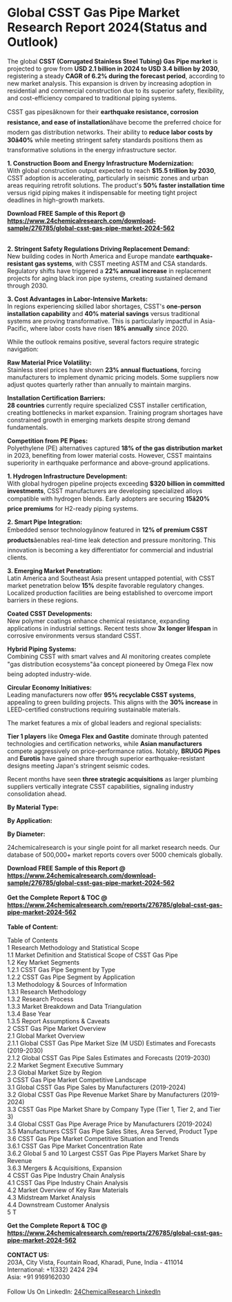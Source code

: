 <h1>Global CSST Gas Pipe Market Research Report 2024(Status and Outlook)</h1><p>The global <strong>CSST (Corrugated Stainless Steel Tubing) Gas Pipe market</strong> is projected to grow from <strong>USD 2.1 billion in 2024 to USD 3.4 billion by 2030</strong>, registering a steady <strong>CAGR of 6.2% during the forecast period</strong>, according to new market analysis. This expansion is driven by increasing adoption in residential and commercial construction due to its superior safety, flexibility, and cost-efficiency compared to traditional piping systems.</p><p>CSST gas pipesâknown for their <strong>earthquake resistance, corrosion resistance, and ease of installation</strong>âhave become the preferred choice for modern gas distribution networks. Their ability to <strong>reduce labor costs by 30â40%</strong> while meeting stringent safety standards positions them as transformative solutions in the energy infrastructure sector.</p><p><strong>1. Construction Boom and Energy Infrastructure Modernization:</strong><br>
With global construction output expected to reach <strong>$15.5 trillion by 2030</strong>, CSST adoption is accelerating, particularly in seismic zones and urban areas requiring retrofit solutions. The product's <strong>50% faster installation time</strong> versus rigid piping makes it indispensable for meeting tight project deadlines in high-growth markets.</p><div><b>Download FREE Sample of this Report @ 
            <a href="https://www.24chemicalresearch.com/download-sample/276785/global-csst-gas-pipe-market-2024-562">
            https://www.24chemicalresearch.com/download-sample/276785/global-csst-gas-pipe-market-2024-562</a></b></div><br><p><strong>2. Stringent Safety Regulations Driving Replacement Demand:</strong><br>
New building codes in North America and Europe mandate <strong>earthquake-resistant gas systems</strong>, with CSST meeting ASTM and CSA standards. Regulatory shifts have triggered a <strong>22% annual increase</strong> in replacement projects for aging black iron pipe systems, creating sustained demand through 2030.</p><p><strong>3. Cost Advantages in Labor-Intensive Markets:</strong><br>
In regions experiencing skilled labor shortages, CSST's <strong>one-person installation capability</strong> and <strong>40% material savings</strong> versus traditional systems are proving transformative. This is particularly impactful in Asia-Pacific, where labor costs have risen <strong>18% annually</strong> since 2020.</p><p>While the outlook remains positive, several factors require strategic navigation:</p><p><strong>Raw Material Price Volatility:</strong><br>
    Stainless steel prices have shown <strong>23% annual fluctuations</strong>, forcing manufacturers to implement dynamic pricing models. Some suppliers now adjust quotes quarterly rather than annually to maintain margins.</p><p><strong>Installation Certification Barriers:</strong><br>
    <strong>28 countries</strong> currently require specialized CSST installer certification, creating bottlenecks in market expansion. Training program shortages have constrained growth in emerging markets despite strong demand fundamentals.</p><p><strong>Competition from PE Pipes:</strong><br>
    Polyethylene (PE) alternatives captured <strong>18% of the gas distribution market</strong> in 2023, benefiting from lower material costs. However, CSST maintains superiority in earthquake performance and above-ground applications.</p><p><strong>1. Hydrogen Infrastructure Development:</strong><br>
With global hydrogen pipeline projects exceeding <strong>$320 billion in committed investments</strong>, CSST manufacturers are developing specialized alloys compatible with hydrogen blends. Early adopters are securing <strong>15â20% price premiums</strong> for H2-ready piping systems.</p><p><strong>2. Smart Pipe Integration:</strong><br>
Embedded sensor technologyânow featured in <strong>12% of premium CSST products</strong>âenables real-time leak detection and pressure monitoring. This innovation is becoming a key differentiator for commercial and industrial clients.</p><p><strong>3. Emerging Market Penetration:</strong><br>
Latin America and Southeast Asia present untapped potential, with CSST market penetration below <strong>15%</strong> despite favorable regulatory changes. Localized production facilities are being established to overcome import barriers in these regions.</p><p><strong>Coated CSST Developments:</strong><br>
    New polymer coatings enhance chemical resistance, expanding applications in industrial settings. Recent tests show <strong>3x longer lifespan</strong> in corrosive environments versus standard CSST.</p><p><strong>Hybrid Piping Systems:</strong><br>
    Combining CSST with smart valves and AI monitoring creates complete "gas distribution ecosystems"âa concept pioneered by Omega Flex now being adopted industry-wide.</p><p><strong>Circular Economy Initiatives:</strong><br>
    Leading manufacturers now offer <strong>95% recyclable CSST systems</strong>, appealing to green building projects. This aligns with the <strong>30% increase</strong> in LEED-certified constructions requiring sustainable materials.</p><p>The market features a mix of global leaders and regional specialists:</p><p><strong>Tier 1 players</strong> like <strong>Omega Flex and Gastite</strong> dominate through patented technologies and certification networks, while <strong>Asian manufacturers</strong> compete aggressively on price-performance ratios. Notably, <strong>BRUGG Pipes</strong> and <strong>Eurotis</strong> have gained share through superior earthquake-resistant designs meeting Japan's stringent seismic codes.</p><p>Recent months have seen <strong>three strategic acquisitions</strong> as larger plumbing suppliers vertically integrate CSST capabilities, signaling industry consolidation ahead.</p><p><strong>By Material Type:</strong></p><p><strong>By Application:</strong></p><p><strong>By Diameter:</strong></p><p>24chemicalresearch is your single point for all market research needs. Our database of 500,000+ market reports covers over 5000 chemicals globally.</p><div><b>Download FREE Sample of this Report @ 
            <a href="https://www.24chemicalresearch.com/download-sample/276785/global-csst-gas-pipe-market-2024-562">
            https://www.24chemicalresearch.com/download-sample/276785/global-csst-gas-pipe-market-2024-562</a></b></div><br><div><b>Get the Complete Report & TOC @ 
            <a href="https://www.24chemicalresearch.com/reports/276785/global-csst-gas-pipe-market-2024-562">
            https://www.24chemicalresearch.com/reports/276785/global-csst-gas-pipe-market-2024-562</a></b></div><br>
            <b>Table of Content:</b><p>Table of Contents<br />
1 Research Methodology and Statistical Scope<br />
1.1 Market Definition and Statistical Scope of CSST Gas Pipe<br />
1.2 Key Market Segments<br />
1.2.1 CSST Gas Pipe Segment by Type<br />
1.2.2 CSST Gas Pipe Segment by Application<br />
1.3 Methodology & Sources of Information<br />
1.3.1 Research Methodology<br />
1.3.2 Research Process<br />
1.3.3 Market Breakdown and Data Triangulation<br />
1.3.4 Base Year<br />
1.3.5 Report Assumptions & Caveats<br />
2 CSST Gas Pipe Market Overview<br />
2.1 Global Market Overview<br />
2.1.1 Global CSST Gas Pipe Market Size (M USD) Estimates and Forecasts (2019-2030)<br />
2.1.2 Global CSST Gas Pipe Sales Estimates and Forecasts (2019-2030)<br />
2.2 Market Segment Executive Summary<br />
2.3 Global Market Size by Region<br />
3 CSST Gas Pipe Market Competitive Landscape<br />
3.1 Global CSST Gas Pipe Sales by Manufacturers (2019-2024)<br />
3.2 Global CSST Gas Pipe Revenue Market Share by Manufacturers (2019-2024)<br />
3.3 CSST Gas Pipe Market Share by Company Type (Tier 1, Tier 2, and Tier 3)<br />
3.4 Global CSST Gas Pipe Average Price by Manufacturers (2019-2024)<br />
3.5 Manufacturers CSST Gas Pipe Sales Sites, Area Served, Product Type<br />
3.6 CSST Gas Pipe Market Competitive Situation and Trends<br />
3.6.1 CSST Gas Pipe Market Concentration Rate<br />
3.6.2 Global 5 and 10 Largest CSST Gas Pipe Players Market Share by Revenue<br />
3.6.3 Mergers & Acquisitions, Expansion<br />
4 CSST Gas Pipe Industry Chain Analysis<br />
4.1 CSST Gas Pipe Industry Chain Analysis<br />
4.2 Market Overview of Key Raw Materials<br />
4.3 Midstream Market Analysis<br />
4.4 Downstream Customer Analysis<br />
5 T</p><div><b>Get the Complete Report & TOC @ 
            <a href="https://www.24chemicalresearch.com/reports/276785/global-csst-gas-pipe-market-2024-562">
            https://www.24chemicalresearch.com/reports/276785/global-csst-gas-pipe-market-2024-562</a></b></div><br><b>CONTACT US:</b><br>
            203A, City Vista, Fountain Road, Kharadi, Pune, India - 411014<br>
            International: +1(332) 2424 294<br>
            Asia: +91 9169162030 <br><br>
            Follow Us On LinkedIn: <a href="https://www.linkedin.com/company/24chemicalresearch/">24ChemicalResearch LinkedIn</a>